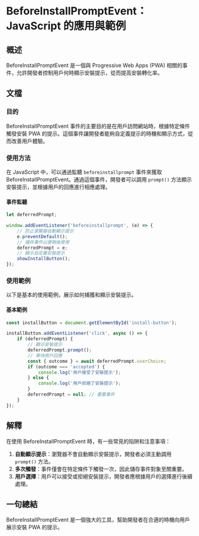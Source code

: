 <!--
Meta Description: # BeforeInstallPromptEvent：JavaScript 的應用與範例 ## 概述 BeforeInstallPromptEvent 是一個與 Progressive Web Apps (PWA) 相關的事件，允許開發者控制用戶何時顯示安裝提示，從而提高安裝轉化率。 ## 文檔 #...
Meta Keywords: beforeinstallpromptevent, deferredprompt, javascript, pwa, prompt
-->

# BeforeInstallPromptEvent：JavaScript 的應用與範例

## 概述
BeforeInstallPromptEvent 是一個與 Progressive Web Apps (PWA) 相關的事件，允許開發者控制用戶何時顯示安裝提示，從而提高安裝轉化率。

## 文檔
### 目的
BeforeInstallPromptEvent 事件的主要目的是在用戶訪問網站時，根據特定條件觸發安裝 PWA 的提示。這個事件讓開發者能夠自定義提示的時機和顯示方式，從而改善用戶體驗。

### 使用方法
在 JavaScript 中，可以通過監聽 `beforeinstallprompt` 事件來獲取 BeforeInstallPromptEvent。通過這個事件，開發者可以調用 `prompt()` 方法顯示安裝提示，並根據用戶的回應進行相應處理。

#### 事件監聽
```javascript
let deferredPrompt;

window.addEventListener('beforeinstallprompt', (e) => {
    // 防止瀏覽器自動顯示提示
    e.preventDefault();
    // 儲存事件以便稍後使用
    deferredPrompt = e;
    // 顯示自定義安裝提示
    showInstallButton();
});
```

### 使用範例
以下是基本的使用範例，展示如何捕獲和顯示安裝提示。

#### 基本範例
```javascript
const installButton = document.getElementById('install-button');

installButton.addEventListener('click', async () => {
    if (deferredPrompt) {
        // 顯示安裝提示
        deferredPrompt.prompt();
        // 等待用戶回應
        const { outcome } = await deferredPrompt.userChoice;
        if (outcome === 'accepted') {
            console.log('用戶接受了安裝提示');
        } else {
            console.log('用戶拒絕了安裝提示');
        }
        deferredPrompt = null; // 重置事件
    }
});
```

## 解釋
在使用 BeforeInstallPromptEvent 時，有一些常見的陷阱和注意事項：

1. **自動顯示提示**：瀏覽器不會自動顯示安裝提示，開發者必須主動調用 `prompt()` 方法。
2. **多次觸發**：事件僅會在特定條件下觸發一次，因此儲存事件對象至關重要。
3. **用戶選擇**：用戶可以接受或拒絕安裝提示，開發者應根據用戶的選擇進行後續處理。

## 一句總結
BeforeInstallPromptEvent 是一個強大的工具，幫助開發者在合適的時機向用戶展示安裝 PWA 的提示。